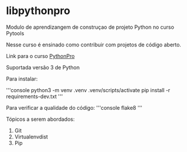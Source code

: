 # libpythonpro
Modulo de aprendizangem de construçao de projeto Python no curso Pytools

Nesse curso é ensinado como contribuir com projetos de código aberto.

Link para o curso [PythonPro](https://plataforma.dev.pro.br/)

Suportada versão 3 de Python

Para instalar:

'''console
python3 -m venv .venv
.venv/scripts/activate
pip install -r requirements-dev.txt
'''

Para verificar a qualidade do código:
'''console
flake8
'''

Tópicos a serem abordados:
 1. Git
 2. Virtualenvdist 
 3. Pip